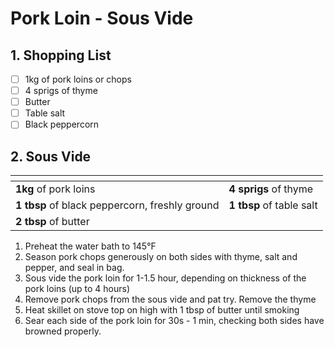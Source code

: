 # Pork Loin - Sous Vide

## 1. Shopping List
- [ ] 1kg of pork loins or chops
- [ ] 4 sprigs of thyme
- [ ] Butter
- [ ] Table salt
- [ ] Black peppercorn

## 2. Sous Vide
|<!-- -->|<!-- -->|
|---|---|
| **1kg** of pork loins | **4 sprigs** of thyme |
| **1 tbsp** of black peppercorn, freshly ground | **1 tbsp** of table salt |
| **2 tbsp** of butter | |

1. Preheat the water bath to 145°F
2. Season pork chops generously on both sides with thyme, salt and pepper, and seal in bag.
3. Sous vide the pork loin for 1-1.5 hour, depending on thickness of the pork loins (up to 4 hours)
4. Remove pork chops from the sous vide and pat try. Remove the thyme
5. Heat skillet on stove top on high with 1 tbsp of butter until smoking
6. Sear each side of the pork loin for 30s - 1 min, checking both sides have browned properly.